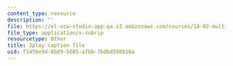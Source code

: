 ```yaml
---
content_type: resource
description: ''
file: https://ol-ocw-studio-app-qa.s3.amazonaws.com/courses/18-02-multivariable-calculus-fall-2007/f145be9d6b095685afbb7bdbd598b16a_UYe98CcxPbs.vtt
file_type: application/x-subrip
resourcetype: Other
title: 3play caption file
uid: f145be9d-6b09-5685-afbb-7bdbd598b16a
---
```

